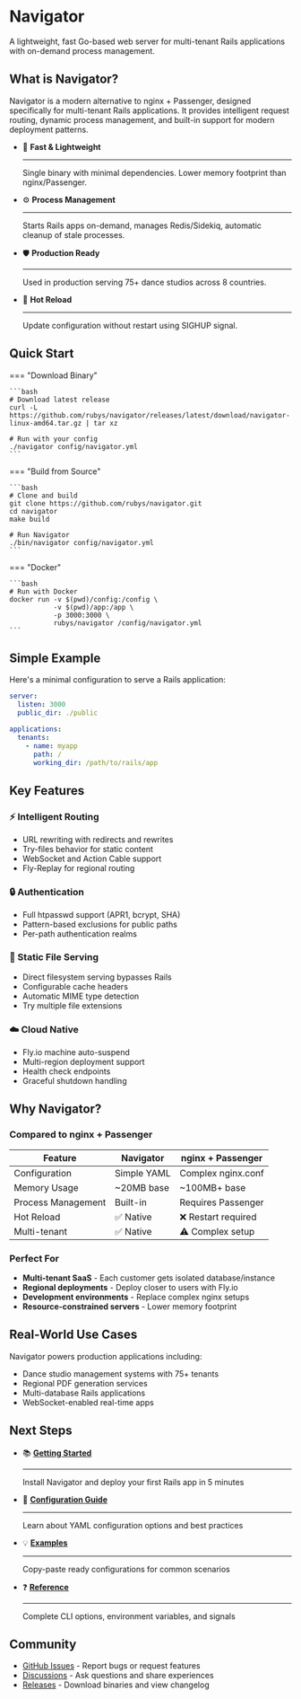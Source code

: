 # Navigator

A lightweight, fast Go-based web server for multi-tenant Rails applications with on-demand process management.

## What is Navigator?

Navigator is a modern alternative to nginx + Passenger, designed specifically for multi-tenant Rails applications. It provides intelligent request routing, dynamic process management, and built-in support for modern deployment patterns.

<div class="grid cards" markdown>

-   :rocket: **Fast & Lightweight**

    ---

    Single binary with minimal dependencies. Lower memory footprint than nginx/Passenger.

-   :gear: **Process Management**

    ---

    Starts Rails apps on-demand, manages Redis/Sidekiq, automatic cleanup of stale processes.

-   :shield: **Production Ready**

    ---

    Used in production serving 75+ dance studios across 8 countries.

-   :arrows_counterclockwise: **Hot Reload**

    ---

    Update configuration without restart using SIGHUP signal.

</div>

## Quick Start

=== "Download Binary"

    ```bash
    # Download latest release
    curl -L https://github.com/rubys/navigator/releases/latest/download/navigator-linux-amd64.tar.gz | tar xz
    
    # Run with your config
    ./navigator config/navigator.yml
    ```

=== "Build from Source"

    ```bash
    # Clone and build
    git clone https://github.com/rubys/navigator.git
    cd navigator
    make build
    
    # Run Navigator
    ./bin/navigator config/navigator.yml
    ```

=== "Docker"

    ```bash
    # Run with Docker
    docker run -v $(pwd)/config:/config \
               -v $(pwd)/app:/app \
               -p 3000:3000 \
               rubys/navigator /config/navigator.yml
    ```

## Simple Example

Here's a minimal configuration to serve a Rails application:

```yaml title="config/navigator.yml"
server:
  listen: 3000
  public_dir: ./public

applications:
  tenants:
    - name: myapp
      path: /
      working_dir: /path/to/rails/app
```

## Key Features

### :zap: Intelligent Routing
- URL rewriting with redirects and rewrites
- Try-files behavior for static content
- WebSocket and Action Cable support
- Fly-Replay for regional routing

### :lock: Authentication
- Full htpasswd support (APR1, bcrypt, SHA)
- Pattern-based exclusions for public paths
- Per-path authentication realms

### :file_folder: Static File Serving
- Direct filesystem serving bypasses Rails
- Configurable cache headers
- Automatic MIME type detection
- Try multiple file extensions

### :cloud: Cloud Native
- Fly.io machine auto-suspend
- Multi-region deployment support
- Health check endpoints
- Graceful shutdown handling

## Why Navigator?

### Compared to nginx + Passenger

| Feature | Navigator | nginx + Passenger |
|---------|-----------|------------------|
| Configuration | Simple YAML | Complex nginx.conf |
| Memory Usage | ~20MB base | ~100MB+ base |
| Process Management | Built-in | Requires Passenger |
| Hot Reload | ✅ Native | ❌ Restart required |
| Multi-tenant | ✅ Native | ⚠️ Complex setup |

### Perfect For

- **Multi-tenant SaaS** - Each customer gets isolated database/instance
- **Regional deployments** - Deploy closer to users with Fly.io
- **Development environments** - Replace complex nginx setups
- **Resource-constrained servers** - Lower memory footprint

## Real-World Use Cases

Navigator powers production applications including:

- Dance studio management systems with 75+ tenants
- Regional PDF generation services
- Multi-database Rails applications
- WebSocket-enabled real-time apps

## Next Steps

<div class="grid cards" markdown>

-   :books: **[Getting Started](getting-started/index.md)**

    ---

    Install Navigator and deploy your first Rails app in 5 minutes

-   :wrench: **[Configuration Guide](configuration/index.md)**

    ---

    Learn about YAML configuration options and best practices

-   :bulb: **[Examples](examples/index.md)**

    ---

    Copy-paste ready configurations for common scenarios

-   :question: **[Reference](reference/index.md)**

    ---

    Complete CLI options, environment variables, and signals

</div>

## Community

- [GitHub Issues](https://github.com/rubys/navigator/issues) - Report bugs or request features
- [Discussions](https://github.com/rubys/navigator/discussions) - Ask questions and share experiences
- [Releases](https://github.com/rubys/navigator/releases) - Download binaries and view changelog